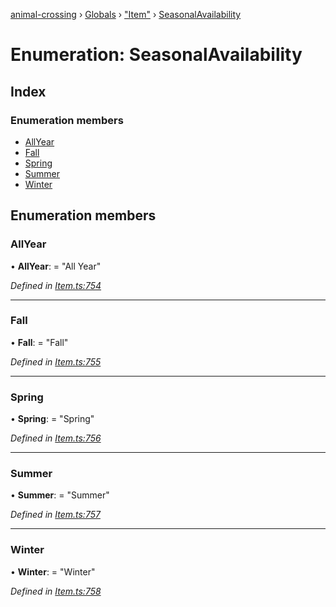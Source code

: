 [animal-crossing](../README.md) › [Globals](../globals.md) › ["Item"](../modules/_item_.md) › [SeasonalAvailability](_item_.seasonalavailability.md)

# Enumeration: SeasonalAvailability

## Index

### Enumeration members

* [AllYear](_item_.seasonalavailability.md#allyear)
* [Fall](_item_.seasonalavailability.md#fall)
* [Spring](_item_.seasonalavailability.md#spring)
* [Summer](_item_.seasonalavailability.md#summer)
* [Winter](_item_.seasonalavailability.md#winter)

## Enumeration members

###  AllYear

• **AllYear**: = "All Year"

*Defined in [Item.ts:754](https://github.com/Norviah/animal-crossing/blob/37c048c/module/types/Item.ts#L754)*

___

###  Fall

• **Fall**: = "Fall"

*Defined in [Item.ts:755](https://github.com/Norviah/animal-crossing/blob/37c048c/module/types/Item.ts#L755)*

___

###  Spring

• **Spring**: = "Spring"

*Defined in [Item.ts:756](https://github.com/Norviah/animal-crossing/blob/37c048c/module/types/Item.ts#L756)*

___

###  Summer

• **Summer**: = "Summer"

*Defined in [Item.ts:757](https://github.com/Norviah/animal-crossing/blob/37c048c/module/types/Item.ts#L757)*

___

###  Winter

• **Winter**: = "Winter"

*Defined in [Item.ts:758](https://github.com/Norviah/animal-crossing/blob/37c048c/module/types/Item.ts#L758)*
